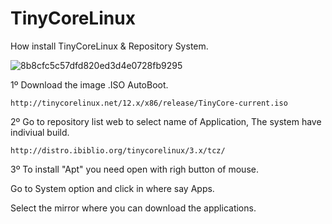 # TinyCoreLinux
How install TinyCoreLinux &amp; Repository System.

![8b8cfc5c57dfd820ed3d4e0728fb9295](https://user-images.githubusercontent.com/74788266/128921665-7f5be774-3c25-4910-81b1-142a860e4890.png)


1º Download the image .ISO AutoBoot.

    http://tinycorelinux.net/12.x/x86/release/TinyCore-current.iso

2º Go to repository list web to select name of Application, The system have indiviual build.

    http://distro.ibiblio.org/tinycorelinux/3.x/tcz/
    
    
3º To install "Apt" you need open with righ button of mouse.

Go to System option and click in where say Apps.

Select the mirror where you can download the applications.

    
    





